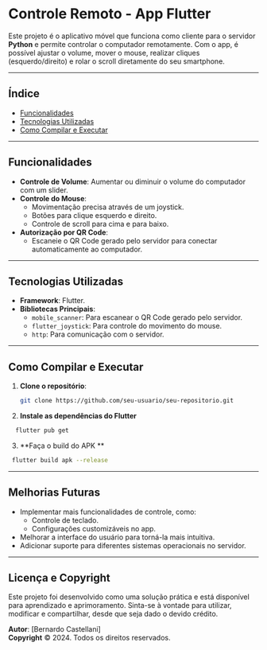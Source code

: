 # **Controle Remoto - App Flutter**

Este projeto é o aplicativo móvel que funciona como cliente para o servidor **Python** e permite controlar o computador remotamente. Com o app, é possível ajustar o volume, mover o mouse, realizar cliques (esquerdo/direito) e rolar o scroll diretamente do seu smartphone.

---

## **Índice**

- [Funcionalidades](#funcionalidades)
- [Tecnologias Utilizadas](#tecnologias-utilizadas)
- [Como Compilar e Executar](#como-compilar-e-executar)

---

## **Funcionalidades**

- **Controle de Volume**: Aumentar ou diminuir o volume do computador com um slider.
- **Controle do Mouse**:
  - Movimentação precisa através de um joystick.
  - Botões para clique esquerdo e direito.
  - Controle de scroll para cima e para baixo.
- **Autorização por QR Code**:
  - Escaneie o QR Code gerado pelo servidor para conectar automaticamente ao computador.

---

## **Tecnologias Utilizadas**

- **Framework**: Flutter.
- **Bibliotecas Principais**:
  - `mobile_scanner`: Para escanear o QR Code gerado pelo servidor.
  - `flutter_joystick`: Para controle do movimento do mouse.
  - `http`: Para comunicação com o servidor.

---

## **Como Compilar e Executar**

1. **Clone o repositório**:
   ```bash
   git clone https://github.com/seu-usuario/seu-repositorio.git
   ```

2. **Instale as dependências do Flutter**
```bash
  flutter pub get
```

3. **Faça o build do APK **
```bash
 flutter build apk --release
```

---

## **Melhorias Futuras**

- Implementar mais funcionalidades de controle, como:
  - Controle de teclado.
  - Configurações customizáveis no app.
- Melhorar a interface do usuário para torná-la mais intuitiva.
- Adicionar suporte para diferentes sistemas operacionais no servidor.

---

## **Licença e Copyright**

Este projeto foi desenvolvido como uma solução prática e está disponível para aprendizado e aprimoramento. Sinta-se à vontade para utilizar, modificar e compartilhar, desde que seja dado o devido crédito.

**Autor**: [Bernardo Castellani]  
**Copyright** © 2024. Todos os direitos reservados.


